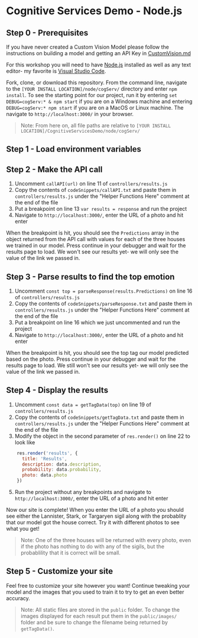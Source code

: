 # Cognitive Services Demo - Node.js

## Step 0 - Prerequisites
If you have never created a Custom Vision Model please follow the instructions on building a model and getting an API Key in [CustomVision.md](https://github.com/jcocchi/CognitiveServicesDemo/blob/master/node/cogServ/CustomVision.md)

For this workshop you will need to have [Node.js](https://nodejs.org/en/download/) installed as well as any text editor- my favorite is [Visual Studio Code](https://code.visualstudio.com/download).

Fork, clone, or download this repository. From the command line, navigate to the `[YOUR INSTALL LOCATION]/node/cogServ/` directory and enter `npm install`. To see the starting point for our project, run it by entering `set DEBUG=cogServ:* & npm start` if you are on a Windows machine and entering `DEBUG=cogServ:* npm start` if you are on a MacOS or Linux machine. The navigate to `http://localhost:3000/` in your browser.

> Note: From here on, all file paths are relative to `[YOUR INSTALL LOCATION]/CognitiveServicesDemo/node/cogServ/`

## Step 1 - Load environment variables

## Step 2 - Make the API call
1. Uncomment `callAPI(url)` on line 11 of `controllers/results.js`
2. Copy the contents of `codeSnippets/callAPI.txt` and paste them in `controllers/results.js` under the "Helper Functions Here" comment at the end of the file
3. Put a breakpoint on line 13 `var results = response` and run the project
4. Navigate to `http://localhost:3000/`, enter the URL of a photo and hit enter

When the breakpoint is hit, you should see the `Predictions` array in the object returned from the API call with values for each of the three houses we trained in our model. Press continue in your debugger and wait for the results page to load. We won't see our results yet- we will only see the value of the link we passed in.

## Step 3 - Parse results to find the top emotion
1. Uncomment `const top = parseResponse(results.Predictions)` on line 16 of `controllers/results.js`
2. Copy the contents of `codeSnippets/parseResponse.txt` and paste them in `controllers/results.js` under the "Helper Functions Here" comment at the end of the file
3. Put a breakpoint on line 16 which we just uncommented and run the project
4. Navigate to `http://localhost:3000/`, enter the URL of a photo and hit enter

When the breakpoint is hit, you should see the top tag our model predicted based on the photo. Press continue in your debugger and wait for the results page to load. We still won't see our results yet- we will only see the value of the link we passed in.

## Step 4 - Display the results
1. Uncomment `const data = getTagData(top)` on line 19 of `controllers/results.js`
2. Copy the contents of `codeSnippets/getTagData.txt` and paste them in `controllers/results.js` under the "Helper Functions Here" comment at the end of the file
3. Modify the object in the second parameter of `res.render()` on line 22 to look like
```javascript
    res.render('results', {
      title: 'Results',
      description: data.description,
      probability: data.probability,
      photo: data.photo
    })
```
5. Run the project without any breakpoints and navigate to `http://localhost:3000/`, enter the URL of a photo and hit enter

Now our site is complete! When you enter the URL of a photo you should see either the Lannister, Stark, or Targaryen sigil along with the probablity that our model got the house correct. Try it with different photos to see what you get!

> Note: One of the three houses will be returned with every photo, even if the photo has nothing to do with any of the sigils, but the probablility that it is correct will be small. 

## Step 5 - Customize your site
Feel free to customize your site however you want! Continue tweaking your model and the images that you used to train it to try to get an even better accuracy. 

> Note: All static files are stored in the `public` folder. To change the images displayed for each result put them in the `public/images/` folder and be sure to change the filename being returned by `getTagData()`.